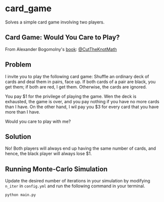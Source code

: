 # card_game
Solves a simple card game involving two players.

## Card Game: Would You Care to Play?
From Alexander Bogomolny's [book](https://www.amazon.com/Cut-Knot-Probability-Alexander-Bogomolny/dp/157955041X): 
[@CutTheKnotMath](https://twitter.com/CutTheKnotMath)

## Problem
I invite you to play the following card game:
Shuffle an ordinary deck of cards and deal them in pairs, face up. If both cards of a pair are black, you get them; if both are red, I get them. Otherwise, the cards are ignored.

You pay \$1 for the privilege of playing the game. Wen the deck is exhausted, the game is over, and you pay nothing if you have no more cards than I have. On the other hand, I wil pay you \$3 for every card that you have more than I have. 

Would you care to play with me?

## Solution
No! Both players will always end up having the same number of cards, and hence, the black player will always lose \$1.

## Running Monte-Carlo Simulation
Update the desired number of iterations in your simulation by modifying `n_iter` in `config.yml` and run the following command in your terminal.

```python
python main.py
```

